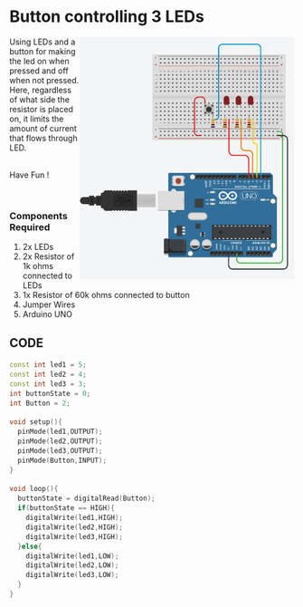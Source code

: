<h1>Button controlling 3 LEDs</h1>

<div>
    <img width=380 align=right src="https://github.com/Electroversity/Electroverse/blob/main/Basics%202/03-Button%20controlling%203%20Led's/button%20and%20led's.png">
    <p>Using LEDs and a button for making the led on when pressed and off when not pressed. Here, regardless of what side the resistor is placed on, it limits the amount of current that flows through LED.<br><br>
        
      
  Have Fun !</p><br>
    
  <h3>Components Required</h3>
  <ol>
    <li>2x LEDs</li>
    <li>2x Resistor of 1k ohms connected to LEDs</li>
    <li>1x Resistor of 60k ohms connected to button</li>
    <li>Jumper Wires</li>
    <li>Arduino UNO</li>
  </ol>
    
</div>


  
## CODE
```C++
const int led1 = 5;
const int led2 = 4;
const int led3 = 3;
int buttonState = 0;
int Button = 2;

void setup(){
  pinMode(led1,OUTPUT);
  pinMode(led2,OUTPUT);
  pinMode(led3,OUTPUT);
  pinMode(Button,INPUT);
}

void loop(){
  buttonState = digitalRead(Button);
  if(buttonState == HIGH){
    digitalWrite(led1,HIGH);
    digitalWrite(led2,HIGH);
    digitalWrite(led3,HIGH);
  }else{
    digitalWrite(led1,LOW);
    digitalWrite(led2,LOW);
    digitalWrite(led3,LOW);
  }
}

```
